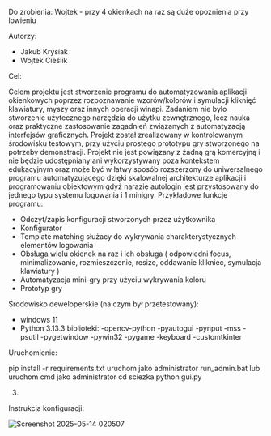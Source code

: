 Do zrobienia:
Wojtek - przy 4 okienkach na raz są duże opoznienia przy lowieniu


Autorzy:

- Jakub Krysiak
- Wojtek Cieślik


Cel:

Celem projektu jest stworzenie programu do automatyzowania aplikacji okienkowych poprzez rozpoznawanie wzorów/kolorów i symulacji kliknięć klawiatury, myszy oraz innych operacji winapi.
Zadaniem nie było stworzenie użytecznego narzędzia do użytku zewnętrznego, lecz nauka oraz praktyczne zastosowanie zagadnień związanych z automatyzacją interfejsów graficznych.
Projekt został zrealizowany w kontrolowanym środowisku testowym, przy użyciu prostego prototypu gry stworzonego na potrzeby demonstracji.
Projekt nie jest powiązany z żadną grą komercyjną i nie będzie udostępniany ani wykorzystywany poza kontekstem edukacyjnym oraz może być
w łatwy sposób rozszerzony do uniwersalnego programu automatyzującego dzięki skalowalnej architekturze aplikacji i programowaniu obiektowym gdyż narazie autologin jest przystosowany
do jednego typu systemu logowania i 1 minigry.
Przykładowe funkcje programu:
- Odczyt/zapis konfiguracji stworzonych przez użytkownika
- Konfigurator
- Template matching służacy do wykrywania charakterystycznych elementów logowania
- Obsługa wielu okienek na raz i ich obsługa ( odpowiedni focus, minimalizowanie, rozmieszczenie, resize, oddawanie klikniec, symulacja klawiatury )
- Automatyzacja mini-gry przy użyciu wykrywania koloru
- Prototyp gry

Środowisko deweloperskie (na czym był przetestowany):
- windows 11
- Python 3.13.3
biblioteki:
-opencv-python
-pyautogui
-pynput
-mss
-psutil
-pygetwindow
-pywin32
-pygame
-keyboard
-customtkinter

Uruchomienie:

pip install -r requirements.txt
uruchom jako administrator run_admin.bat
lub
uruchom cmd jako administrator cd sciezka python gui.py

3. 
Instrukcja konfiguracji:

![Screenshot 2025-05-14 020507](https://github.com/user-attachments/assets/3f4dffe4-49b4-4111-b505-6571ae709243)
